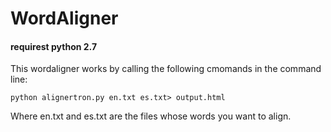 # WordAligner
#### requirest python 2.7
This wordaligner works by calling the following cmomands in the command line:
```
python alignertron.py en.txt es.txt> output.html
```
Where en.txt and es.txt are the files whose words you want to align.
